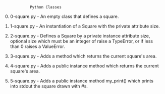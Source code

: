 				Python Classes
0. 0-square.py - An empty class that defines a square.

1. 1-square.py - An instantiation of a Square with the private attribute size.

2. 2-square.py - Defines a Square by a private instance attribute size, optional size which must be an integer of raise a TypeError, or if less than 0 raises a ValueError.

3. 3-square.py - Adds a method which returns the current square's area.

4. 4-square.py - Adds a public instance method which returns the current square's area.

5. 5-square.py - Adds a public instance method my_print() which prints into stdout the square drawn with #s.
